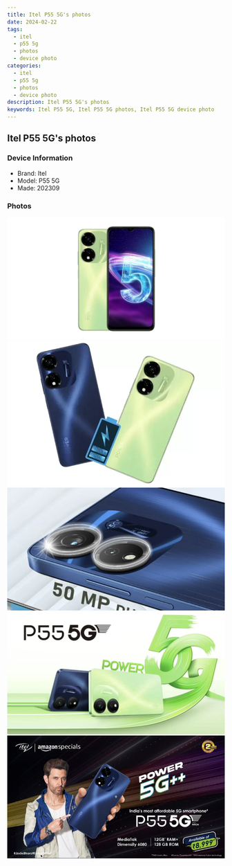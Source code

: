 ```yaml
---
title: Itel P55 5G's photos
date: 2024-02-22
tags: 
  - itel
  - p55 5g
  - photos
  - device photo
categories: 
  - itel
  - p55 5g
  - photos
  - device photo
description: Itel P55 5G's photos
keywords: Itel P55 5G, Itel P55 5G photos, Itel P55 5G device photo
---
```


## Itel P55 5G's photos

### Device Information

- Brand: Itel
- Model: P55 5G
- Made: 202309

### Photos

![/images/best-assets/devices/itel/itel-p55-5g/1.jpg](/images/best-assets/devices/itel/itel-p55-5g/1.jpg)
![/images/best-assets/devices/itel/itel-p55-5g/2.jpg](/images/best-assets/devices/itel/itel-p55-5g/2.jpg)
![/images/best-assets/devices/itel/itel-p55-5g/3.jpg](/images/best-assets/devices/itel/itel-p55-5g/3.jpg)
![/images/best-assets/devices/itel/itel-p55-5g/4.jpg](/images/best-assets/devices/itel/itel-p55-5g/4.jpg)
![/images/best-assets/devices/itel/itel-p55-5g/5.jpg](/images/best-assets/devices/itel/itel-p55-5g/5.jpg)
